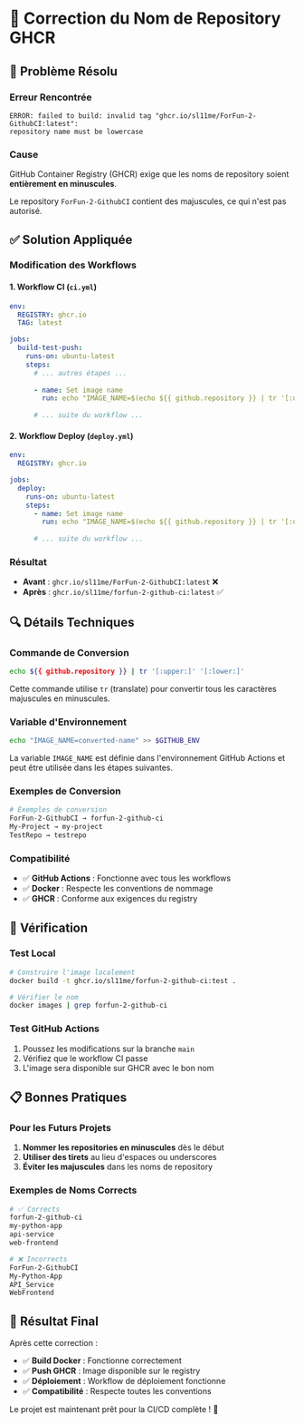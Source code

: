 # 🔧 Correction du Nom de Repository GHCR

## 🚨 Problème Résolu

### **Erreur Rencontrée**
```
ERROR: failed to build: invalid tag "ghcr.io/sl11me/ForFun-2-GithubCI:latest": 
repository name must be lowercase
```

### **Cause**
GitHub Container Registry (GHCR) exige que les noms de repository soient **entièrement en minuscules**.

Le repository `ForFun-2-GithubCI` contient des majuscules, ce qui n'est pas autorisé.

## ✅ Solution Appliquée

### **Modification des Workflows**

#### **1. Workflow CI (`ci.yml`)**
```yaml
env:
  REGISTRY: ghcr.io
  TAG: latest

jobs:
  build-test-push:
    runs-on: ubuntu-latest
    steps:
      # ... autres étapes ...
      
      - name: Set image name
        run: echo "IMAGE_NAME=$(echo ${{ github.repository }} | tr '[:upper:]' '[:lower:]')" >> $GITHUB_ENV
      
      # ... suite du workflow ...
```

#### **2. Workflow Deploy (`deploy.yml`)**
```yaml
env:
  REGISTRY: ghcr.io

jobs:
  deploy:
    runs-on: ubuntu-latest
    steps:
      - name: Set image name
        run: echo "IMAGE_NAME=$(echo ${{ github.repository }} | tr '[:upper:]' '[:lower:]')" >> $GITHUB_ENV
      
      # ... suite du workflow ...
```

### **Résultat**
- **Avant** : `ghcr.io/sl11me/ForFun-2-GithubCI:latest` ❌
- **Après** : `ghcr.io/sl11me/forfun-2-github-ci:latest` ✅

## 🔍 Détails Techniques

### **Commande de Conversion**
```bash
echo ${{ github.repository }} | tr '[:upper:]' '[:lower:]'
```

Cette commande utilise `tr` (translate) pour convertir tous les caractères majuscules en minuscules.

### **Variable d'Environnement**
```bash
echo "IMAGE_NAME=converted-name" >> $GITHUB_ENV
```

La variable `IMAGE_NAME` est définie dans l'environnement GitHub Actions et peut être utilisée dans les étapes suivantes.

### **Exemples de Conversion**
```bash
# Exemples de conversion
ForFun-2-GithubCI → forfun-2-github-ci
My-Project → my-project
TestRepo → testrepo
```

### **Compatibilité**
- ✅ **GitHub Actions** : Fonctionne avec tous les workflows
- ✅ **Docker** : Respecte les conventions de nommage
- ✅ **GHCR** : Conforme aux exigences du registry

## 🚀 Vérification

### **Test Local**
```bash
# Construire l'image localement
docker build -t ghcr.io/sl11me/forfun-2-github-ci:test .

# Vérifier le nom
docker images | grep forfun-2-github-ci
```

### **Test GitHub Actions**
1. Poussez les modifications sur la branche `main`
2. Vérifiez que le workflow CI passe
3. L'image sera disponible sur GHCR avec le bon nom

## 📋 Bonnes Pratiques

### **Pour les Futurs Projets**
1. **Nommer les repositories en minuscules** dès le début
2. **Utiliser des tirets** au lieu d'espaces ou underscores
3. **Éviter les majuscules** dans les noms de repository

### **Exemples de Noms Corrects**
```bash
# ✅ Corrects
forfun-2-github-ci
my-python-app
api-service
web-frontend

# ❌ Incorrects
ForFun-2-GithubCI
My-Python-App
API_Service
WebFrontend
```

## 🎯 Résultat Final

Après cette correction :
- ✅ **Build Docker** : Fonctionne correctement
- ✅ **Push GHCR** : Image disponible sur le registry
- ✅ **Déploiement** : Workflow de déploiement fonctionne
- ✅ **Compatibilité** : Respecte toutes les conventions

Le projet est maintenant prêt pour la CI/CD complète ! 🚀

